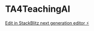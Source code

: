 # TA4TeachingAI

[Edit in StackBlitz next generation editor ⚡️](https://stackblitz.com/~/github.com/jpenzell/TA4TeachingAI)